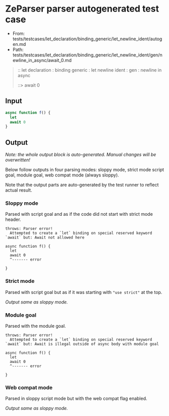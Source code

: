 # ZeParser parser autogenerated test case

- From: tests/testcases/let_declaration/binding_generic/let_newline_ident/autogen.md
- Path: tests/testcases/let_declaration/binding_generic/let_newline_ident/gen/newline_in_async/await_0.md

> :: let declaration : binding generic : let newline ident : gen : newline in async
>
> ::> await 0

## Input


`````js
async function f() {
  let
  await 0
}
`````

## Output

_Note: the whole output block is auto-generated. Manual changes will be overwritten!_

Below follow outputs in four parsing modes: sloppy mode, strict mode script goal, module goal, web compat mode (always sloppy).

Note that the output parts are auto-generated by the test runner to reflect actual result.

### Sloppy mode

Parsed with script goal and as if the code did not start with strict mode header.

`````
throws: Parser error!
  Attempted to create a `let` binding on special reserved keyword `await` but: Await not allowed here

async function f() {
  let
  await 0
  ^------- error

}
`````

### Strict mode

Parsed with script goal but as if it was starting with `"use strict"` at the top.

_Output same as sloppy mode._

### Module goal

Parsed with the module goal.

`````
throws: Parser error!
  Attempted to create a `let` binding on special reserved keyword `await` but: Await is illegal outside of async body with module goal

async function f() {
  let
  await 0
  ^------- error

}
`````


### Web compat mode

Parsed in sloppy script mode but with the web compat flag enabled.

_Output same as sloppy mode._
